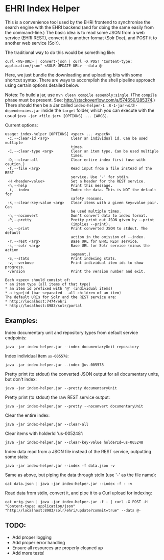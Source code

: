 # EHRI Index Helper

This is a convenience tool used by the EHRI frontend to synchronise the search engine with the EHRI backend
(and for doing the same easily from the command-line.) The basic idea is to read some JSON from a web service
(EHRI REST), convert it to another format (Solr Doc), and POST it to another web service (Solr).

The traditional way to do this would be something like:

```
curl <WS-URL> | convert-json | curl -X POST "Content-type: application/json" <SOLR-UPDATE-URL> --data @-
```

Here, we just bundle the downloading and uploading bits with some shortcut syntax. There are ways to
accomplish the shell pipeline approach using certain options detailed below.

Notes: To build a jar, use `mvn clean compile assembly:single`. (The `compile` phase must be present. See:
http://stackoverflow.com/a/574650/285374.) There should then be a Jar called `index-helper-1
.0-1-jar-with-dependencies.jar` inside the `target` folder, which you can execute with the usual `java -jar
<file.jar> [OPTIONS] ... [ARGS]`.

Current options:

```
usage: index-helper [OPTIONS] <spec> ... <specN>
 -c,--clear-id <arg>          Clear an individual id. Can be used multiple
                              times.
 -C,--clear-type <arg>        Clear an item type. Can be used multiple
                              times.
 -D,--clear-all               Clear entire index first (use with caution.)
 -f,--file <arg>              Read input from a file instead of the REST
                              service. Use '-' for stdin.
 -H <header=value>            Set a header for the REST service.
 -h,--help                    Print this message.
 -i,--index                   Index the data. This is NOT the default for
                              safety reasons.
 -k,--clear-key-value <arg>   Clear items with a given key=value pair. Can
                              be used multiple times.
 -n,--noconvert               Don't convert data to index format.
 -P,--pretty                  Pretty print out JSON given by --print
                              (implies --print).
 -p,--print                   Print converted JSON to stdout. The default
                              action in the omission of --index.
 -r,--rest <arg>              Base URL for EHRI REST service.
 -s,--solr <arg>              Base URL for Solr service (minus the action
                              segment.)
 -S,--stats                   Print indexing stats.
 -v,--verbose                 Print individual item ids to show progress.
 -version                     Print the version number and exit.

Each <spec> should consist of:
* an item type (all items of that type)
* an item id prefixed with '@' (individual items)
* a type|id (bar separated - all children of an item)
The default URIs for Solr and the REST service are:
* http://localhost:7474/ehri
* http://localhost:8983/solr/portal
```

## Examples:

Index documentary unit and repository types from default service endpoints:

```
java -jar index-helper.jar --index documentaryUnit repository
```

Index individual item `us-005578`:

```
java -jar index-helper.jar --index @us-005578
```

Pretty print (to stdout) the converted JSON output for all documentary units, but don't index:

```
java -jar index-helper.jar --pretty documentaryUnit
```

Pretty print (to stdout) the raw REST service output:

```
java -jar index-helper.jar --pretty --noconvert documentaryUnit
```

Clear the entire index:

```
java -jar index-helper.jar --clear-all
```

Clear items with holderId 'us-005248':

```
java -jar index-helper.jar --clear-key-value holderId=us-005248
```

Index data read from a JSON file instead of the REST service, outputting some stats:

```
java -jar index-helper.jar --index -f data.json -v
```

Same as above, but piping the data through stdin (use '-' as the file name):

```
cat data.json | java -jar index-helper.jar --index -f - -v
```

Read data from stdin, convert it, and pipe it to a Curl upload for indexing:

```
cat orig.json | java -jar index-helper.jar -f - | curl -X POST -H "Content-type: application/json"
"http://localhost:8983/solr/ehri/update?commit=true" --data @-
```


## TODO:

* Add proper logging
* Add proper error handling
* Ensure all resources are properly cleaned up
* Add more tests!
